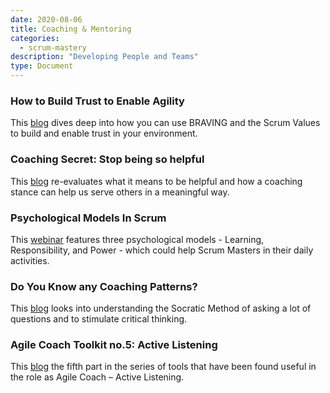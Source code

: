 ```yaml
---
date: 2020-08-06
title: Coaching & Mentoring
categories:
  - scrum-mastery
description: "Developing People and Teams"
type: Document
---
```

### How to Build Trust to Enable Agility
This [blog](https://www.scrum.org/resources/blog/how-build-trust-enable-agility) dives deep into how you can use BRAVING and the Scrum Values to build and enable trust in your environment.

### Coaching Secret: Stop being so helpful
This [blog](https://www.agilesocks.com/coaching-secrets-stop-being-helpful/) re-evaluates what it means to be helpful and how a coaching stance can help us serve others in a meaningful way.

### Psychological Models In Scrum
This [webinar](https://youtu.be/fyDYpGCuvaA) features three psychological models - Learning, Responsibility, and Power - which could help Scrum Masters in their daily activities.

### Do You Know any Coaching Patterns?
This [blog](https://www.scrum.org/resources/blog/do-you-know-any-coaching-patterns) looks into understanding the Socratic Method of asking a lot of questions and to stimulate critical thinking.

### Agile Coach Toolkit no.5: Active Listening
This [blog](https://www.scrum.org/resources/blog/agile-coach-toolkit-5-active-listening) the fifth part in the series of tools that have been found useful in the role as Agile Coach – Active Listening.
